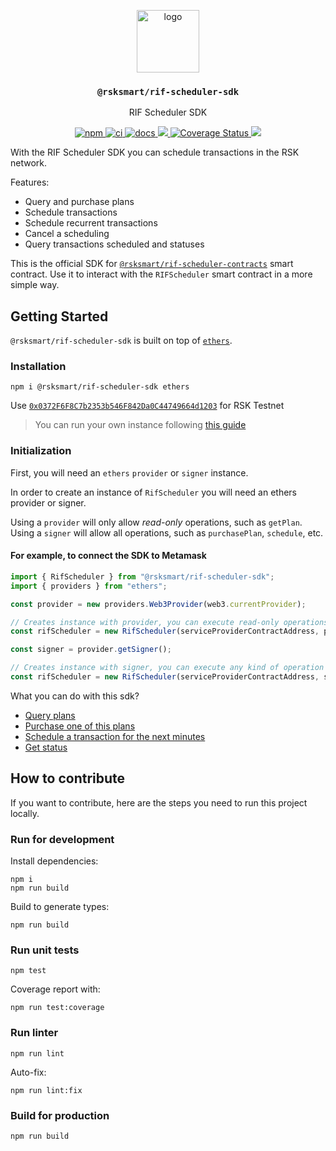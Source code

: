 <p align="middle">
  <img src="https://www.rifos.org/assets/img/logo.svg" alt="logo" height="100" >
</p>
<h3 align="middle"><code>@rsksmart/rif-scheduler-sdk</code></h3>
<p align="middle">
  RIF Scheduler SDK
</p>
<p align="middle">
  <a href="https://badge.fury.io/js/%40rsksmart%2Frif-scheduler-sdk">
    <img src="https://badge.fury.io/js/%40rsksmart%2Frif-scheduler-sdk.svg" alt="npm" />
  </a>
  <a href="https://github.com/rsksmart/rif-scheduler-sdk/actions/workflows/ci.yml" alt="ci">
    <img src="https://github.com/rsksmart/rif-scheduler-sdk/actions/workflows/ci.yml/badge.svg" alt="ci" />
  </a>
  <a href="https://developers.rsk.co/rif/scheduler/sdk">
    <img src="https://img.shields.io/badge/-docs-brightgreen" alt="docs" />
  </a>
  <a href="https://lgtm.com/projects/g/rsksmart/rif-scheduler-sdk/context:javascript">
    <img src="https://img.shields.io/lgtm/grade/javascript/github/rsksmart/rif-scheduler-sdk" />
  </a>
  <a href='https://coveralls.io/github/rsksmart/rif-scheduler-sdk?branch=main'>
    <img src='https://coveralls.io/repos/github/rsksmart/rif-scheduler-sdk/badge.svg?branch=main' alt='Coverage Status' />
  </a>
  <a href="https://hits.seeyoufarm.com">
    <img src="https://hits.seeyoufarm.com/api/count/incr/badge.svg?url=https%3A%2F%2Fgithub.com%2Filanolkies%2Frif-scheduler-sdk&count_bg=%2379C83D&title_bg=%23555555&icon=&icon_color=%23E7E7E7&title=hits&edge_flat=false"/>
  </a>
</p>

With the RIF Scheduler SDK you can schedule transactions in the RSK network.

Features:

- Query and purchase plans
- Schedule transactions
- Schedule recurrent transactions
- Cancel a scheduling
- Query transactions scheduled and statuses

This is the official SDK for [`@rsksmart/rif-scheduler-contracts`](https://github.com/rsksmart/rif-scheduler-contracts) smart contract. Use it to interact with the `RIFScheduler` smart contract in a more simple way.

## Getting Started

`@rsksmart/rif-scheduler-sdk` is built on top of [`ethers`](https://docs.ethers.io/). 

### Installation

```
npm i @rsksmart/rif-scheduler-sdk ethers
```

Use [`0x0372F6F8C7b2353b546F842Da0C44749664d1203`](https://explorer.testnet.rsk.co/address/0x0372F6F8C7b2353b546F842Da0C44749664d1203) for RSK Testnet
> You can run your own instance following [this guide](https://developers.rsk.co/rif/scheduler/run/)

### Initialization

First, you will need an `ethers` `provider` or `signer` instance.

In order to create an instance of `RifScheduler` you will need an ethers provider or signer.

Using a `provider` will only allow _read-only_ operations, such as `getPlan`. Using a `signer` will allow all operations, such as `purchasePlan`, `schedule`, etc.

#### For example, to connect the SDK to Metamask

```javascript
import { RifScheduler } from "@rsksmart/rif-scheduler-sdk";
import { providers } from "ethers";

const provider = new providers.Web3Provider(web3.currentProvider);

// Creates instance with provider, you can execute read-only operations
const rifScheduler = new RifScheduler(serviceProviderContractAddress, provider);

const signer = provider.getSigner();

// Creates instance with signer, you can execute any kind of operation
const rifScheduler = new RifScheduler(serviceProviderContractAddress, signer);
```

What you can do with this sdk?

- [Query plans](https://developers.rsk.co/rif/scheduler/sdk/query-plans)
- [Purchase one of this plans](https://developers.rsk.co/rif/scheduler/sdk/purchasing-plan)
- [Schedule a transaction for the next minutes](https://developers.rsk.co/rif/scheduler/sdk/scheduling)
- [Get status](https://developers.rsk.co/rif/scheduler/sdk/statuses)

## How to contribute

If you want to contribute, here are the steps you need to run this project locally.

### Run for development

Install dependencies:

```
npm i
npm run build
```

Build to generate types:

```
npm run build
```

### Run unit tests

```
npm test
```

Coverage report with:

```
npm run test:coverage
```

### Run linter

```
npm run lint
```

Auto-fix:

```
npm run lint:fix
```

### Build for production

```
npm run build
```
